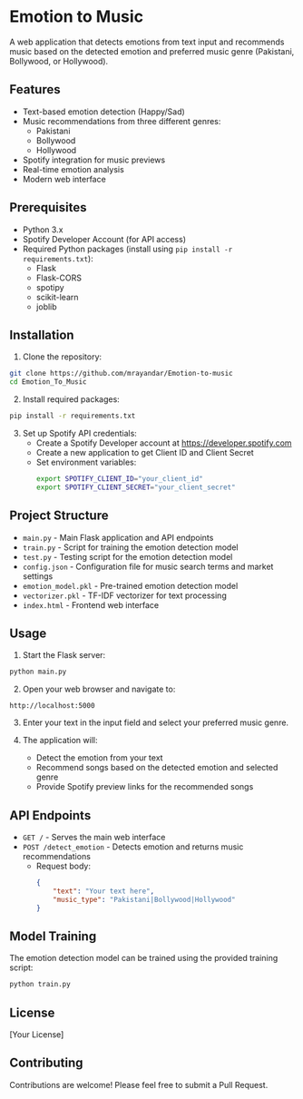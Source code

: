 # Emotion to Music

A web application that detects emotions from text input and recommends music based on the detected emotion and preferred music genre (Pakistani, Bollywood, or Hollywood).

## Features

- Text-based emotion detection (Happy/Sad)
- Music recommendations from three different genres:
  - Pakistani
  - Bollywood
  - Hollywood
- Spotify integration for music previews
- Real-time emotion analysis
- Modern web interface

## Prerequisites

- Python 3.x
- Spotify Developer Account (for API access)
- Required Python packages (install using `pip install -r requirements.txt`):
  - Flask
  - Flask-CORS
  - spotipy
  - scikit-learn
  - joblib

## Installation

1. Clone the repository:
```bash
git clone https://github.com/mrayandar/Emotion-to-music
cd Emotion_To_Music
```

2. Install required packages:
```bash
pip install -r requirements.txt
```

3. Set up Spotify API credentials:
   - Create a Spotify Developer account at https://developer.spotify.com
   - Create a new application to get Client ID and Client Secret
   - Set environment variables:
     ```bash
     export SPOTIFY_CLIENT_ID="your_client_id"
     export SPOTIFY_CLIENT_SECRET="your_client_secret"
     ```

## Project Structure

- `main.py` - Main Flask application and API endpoints
- `train.py` - Script for training the emotion detection model
- `test.py` - Testing script for the emotion detection model
- `config.json` - Configuration file for music search terms and market settings
- `emotion_model.pkl` - Pre-trained emotion detection model
- `vectorizer.pkl` - TF-IDF vectorizer for text processing
- `index.html` - Frontend web interface

## Usage

1. Start the Flask server:
```bash
python main.py
```

2. Open your web browser and navigate to:
```
http://localhost:5000
```

3. Enter your text in the input field and select your preferred music genre.

4. The application will:
   - Detect the emotion from your text
   - Recommend songs based on the detected emotion and selected genre
   - Provide Spotify preview links for the recommended songs

## API Endpoints

- `GET /` - Serves the main web interface
- `POST /detect_emotion` - Detects emotion and returns music recommendations
  - Request body:
    ```json
    {
        "text": "Your text here",
        "music_type": "Pakistani|Bollywood|Hollywood"
    }
    ```

## Model Training

The emotion detection model can be trained using the provided training script:
```bash
python train.py
```

## License

[Your License]

## Contributing

Contributions are welcome! Please feel free to submit a Pull Request. 